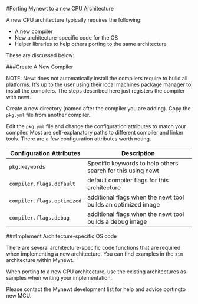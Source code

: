 #Porting Mynewt to a new CPU Architecture

A new CPU architecture typically requires the following:

* A new compiler
* New architecture-specific code for the OS
* Helper libraries to help others porting to the same architecture

These are discussed below:

###Create A New Compiler

NOTE: Newt does not automatically install the compilers require to build all platforms. 
It's up to the user using their local machines package manager to install the compilers. 
The steps described here just registers the compiler with newt.  

Create a new directory (named after the compiler you are adding). Copy the `pkg.yml` file from another compiler.  

Edit the `pkg.yml` file and change the configuration attributes to match your compiler. 
Most are self-explanatory paths to different compiler and linker tools. There are a few configuration attributes worth noting.

| **Configuration Attributes** | **Description** |
|-----------|-------------|
| `pkg.keywords` | Specific keywords to help others search for this using newt |
| `compiler.flags.default` |   default compiler flags for this architecture |
| `compiler.flags.optimized` | additional flags when the newt tool builds an optimized image |
| `compiler.flags.debug` |   additional flags when the newt tool builds a debug image|

###Implement Architecture-specific OS code

There are several architecture-specific code functions that are required when implementing a 
new architecture. You can find examples in the `sim` architecture within Mynewt.

When porting to a new CPU architecture, use the existing architectures as samples when writing your implementation.

Please contact the Mynewt development list for help and advice portingto new MCU.

